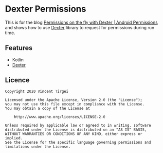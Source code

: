# Dexter Permissions

This is for the blog [Permissions on the fly with Dexter | Android Permissions](https://medium.com/@tirgei/permissions-on-the-fly-with-dexter-android-permissions-7394f3bc1e88) 
and shows how to use [Dexter](https://github.com/Karumi/Dexter) library to request for permissions during run time.

## Features
- Kotlin
- [Dexter](https://github.com/Karumi/Dexter)

## Licence
```
Copyright 2020 Vincent Tirgei

Licensed under the Apache License, Version 2.0 (the "License");
you may not use this file except in compliance with the License.
You may obtain a copy of the License at

    http://www.apache.org/licenses/LICENSE-2.0

Unless required by applicable law or agreed to in writing, software
distributed under the License is distributed on an "AS IS" BASIS,
WITHOUT WARRANTIES OR CONDITIONS OF ANY KIND, either express or implied.
See the License for the specific language governing permissions and
limitations under the License.
```
